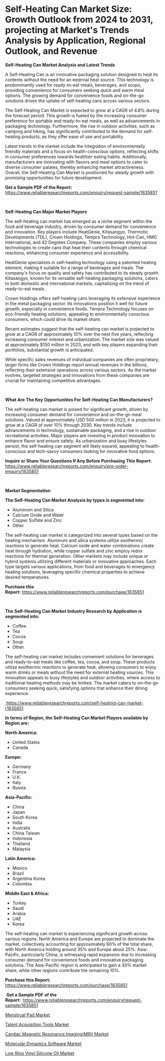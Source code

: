 <p><h1>Self-Heating Can Market Size: Growth Outlook from 2024 to 2031, projecting at Market's Trends Analysis by Application, Regional Outlook, and Revenue</h1></p><p><strong>Self-Heating Can Market Analysis and Latest Trends</strong></p>
<p><p>A Self-Heating Can is an innovative packaging solution designed to heat its contents without the need for an external heat source. This technology is predominantly used for ready-to-eat meals, beverages, and soups, providing convenience for consumers seeking quick and warm meal options. The growing demand for convenience foods and on-the-go solutions drives the uptake of self-heating cans across various sectors.</p><p>The Self-Heating Can Market is expected to grow at a CAGR of 4.8% during the forecast period. This growth is fueled by the increasing consumer preference for portable and ready-to-eat meals, as well as advancements in packaging technology. Furthermore, the rise in outdoor activities, such as camping and hiking, has significantly contributed to the demand for self-heating products, as they offer ease of use and portability. </p><p>Latest trends in the market include the integration of environmentally friendly materials and a focus on health-conscious options, reflecting shifts in consumer preferences towards healthier eating habits. Additionally, manufacturers are innovating with flavors and meal options to cater to diverse consumer palates, thereby enhancing market attractiveness. Overall, the Self-Heating Can Market is positioned for steady growth with promising opportunities for future development.</p></p>
<p><strong>Get a Sample PDF of the Report:&nbsp;</strong> <a href="https://www.reliableresearchreports.com/enquiry/request-sample/1635851">https://www.reliableresearchreports.com/enquiry/request-sample/1635851</a></p>
<p>&nbsp;</p>
<p><strong>Self-Heating Can Major Market Players</strong></p>
<p><p>The self-heating can market has emerged as a niche segment within the food and beverage industry, driven by consumer demand for convenience and innovation. Key players include HeatGenie, Kitasangyo, Thermotic Developments (TDL), Crown Holdings, Tempra Technology, Hot-Can, HMG International, and 42 Degrees Company. These companies employ various technologies to create cans that heat their contents through chemical reactions, enhancing consumer experience and accessibility.</p><p>HeatGenie specializes in self-heating technology using a patented heating element, making it suitable for a range of beverages and meals. The company's focus on quality and safety has contributed to its steady growth. Kitasangyo, known for its versatile self-heating packaging solutions, caters to both domestic and international markets, capitalizing on the trend of ready-to-eat meals.</p><p>Crown Holdings offers self-heating cans leveraging its extensive experience in the metal packaging sector. Its innovations position it well for future growth, especially in convenience foods. Tempra Technology focuses on eco-friendly heating solutions, appealing to environmentally conscious consumers, which could drive its market share.</p><p>Recent estimates suggest that the self-heating can market is projected to grow at a CAGR of approximately 10% over the next five years, reflecting increasing consumer interest and urbanization. The market size was valued at approximately $150 million in 2023, and with key players expanding their portfolios, substantial growth is anticipated.</p><p>While specific sales revenues of individual companies are often proprietary, larger firms like Crown Holdings report annual revenues in the billions, reflecting their extensive operations across various sectors. As the market evolves, targeted strategies and innovations from these companies are crucial for maintaining competitive advantages.</p></p>
<p>&nbsp;</p>
<p><strong>What Are The Key Opportunities For Self-Heating Can Manufacturers?</strong></p>
<p><p>The self-heating can market is poised for significant growth, driven by increasing consumer demand for convenience and on-the-go meal solutions. Valued at approximately USD 500 million in 2023, it is projected to grow at a CAGR of over 10% through 2030. Key trends include advancements in technology, sustainable packaging, and a rise in outdoor recreational activities. Major players are investing in product innovation to enhance flavor and ensure safety. As urbanization and busy lifestyles persist, the self-heating can segment will likely expand, appealing to health-conscious and tech-savvy consumers looking for innovative food options.</p></p>
<p><strong>Inquire or Share Your Questions If Any Before Purchasing This Report:</strong> <a href="https://www.reliableresearchreports.com/enquiry/pre-order-enquiry/1635851">https://www.reliableresearchreports.com/enquiry/pre-order-enquiry/1635851</a></p>
<p>&nbsp;</p>
<p><strong>Market Segmentation</strong></p>
<p><strong>The Self-Heating Can Market Analysis by types is segmented into:</strong></p>
<p><ul><li>Aluminum and Silica</li><li>Calcium Oxide and Water</li><li>Copper Sulfate and Zinc</li><li>Other</li></ul></p>
<p><p>The self-heating can market is categorized into several types based on the heating mechanism. Aluminum and silica systems utilize exothermic reactions to generate heat. Calcium oxide and water combinations create heat through hydration, while copper sulfate and zinc employ redox reactions for thermal generation. Other markets may include unique or hybrid systems utilizing different materials or innovative approaches. Each type targets various applications, from food and beverages to emergency heating solutions, leveraging specific chemical properties to achieve desired temperatures.</p></p>
<p><strong>Purchase this Report:&nbsp;</strong><a href="https://www.reliableresearchreports.com/purchase/1635851">https://www.reliableresearchreports.com/purchase/1635851</a></p>
<p>&nbsp;</p>
<p><strong>The Self-Heating Can Market Industry Research by Application is segmented into:</strong></p>
<p><ul><li>Coffee</li><li>Tea</li><li>Cocoa</li><li>Soup</li><li>Other</li></ul></p>
<p><p>The self-heating can market includes convenient solutions for beverages and ready-to-eat meals like coffee, tea, cocoa, and soup. These products utilize exothermic reactions to generate heat, allowing consumers to enjoy warm drinks or meals without the need for external heating sources. This innovation appeals to busy lifestyles and outdoor activities, where access to traditional heating methods may be limited. The market caters to on-the-go consumers seeking quick, satisfying options that enhance their dining experience.</p></p>
<p><a href="https://www.reliableresearchreports.com/self-heating-can-market-r1635851">&nbsp;https://www.reliableresearchreports.com/self-heating-can-market-r1635851</a></p>
<p><strong>In terms of Region, the Self-Heating Can Market Players available by Region are:</strong></p>
<p>
    <p> <strong> North America: </strong>
        <ul>
            <li>United States</li>
            <li>Canada</li>
        </ul>
        </p> 
    <p> <strong> Europe: </strong>
        <ul>
            <li>Germany</li>
            <li>France</li>
            <li>U.K.</li>
            <li>Italy</li>
            <li>Russia</li>
        </ul>
        </p> 
    <p> <strong> Asia-Pacific: </strong>
        <ul>
            <li>China</li>
            <li>Japan</li>
            <li>South Korea</li>
            <li>India</li>
            <li>Australia</li>
            <li>China Taiwan</li>
            <li>Indonesia</li>
            <li>Thailand</li>
            <li>Malaysia</li>
        </ul>
        </p> 
    <p> <strong> Latin America: </strong>
        <ul>
            <li>Mexico</li>
            <li>Brazil</li>
            <li>Argentina Korea</li>
            <li>Colombia</li>
        </ul>
        </p> 
    <p> <strong> Middle East & Africa: </strong>
        <ul>
            <li>Turkey</li>
            <li>Saudi</li>
            <li>Arabia</li>
            <li>UAE</li>
            <li>Korea</li>
        </ul>
    </p>
    </p>
<p><p>The self-heating can market is experiencing significant growth across various regions. North America and Europe are projected to dominate the market, collectively accounting for approximately 60% of the total share, with North America holding around 35% and Europe about 25%. Asia-Pacific, particularly China, is witnessing rapid expansion due to increasing consumer demand for convenience foods and innovative packaging solutions. The Asia-Pacific region is anticipated to gain a 30% market share, while other regions contribute the remaining 10%.</p></p>
<p><strong>Purchase this Report: </strong><a href="https://www.reliableresearchreports.com/purchase/1635851">https://www.reliableresearchreports.com/purchase/1635851</a></p>
<p>&nbsp;<strong>Get a Sample PDF of the Report:&nbsp;&nbsp;</strong><a href="https://www.reliableresearchreports.com/enquiry/request-sample/1635851">https://www.reliableresearchreports.com/enquiry/request-sample/1635851</a></p>
<p><strong></strong></p>
<p><p><a href="https://issuu.com/reportprime-2/docs/menstrual-pad-market-size-2030.pptx_220545d485f6c7">Menstrual Pad Market</a></p><p><a href="https://www.linkedin.com/pulse/talent-acquisition-tools-market-size-growth-trends-8j6le">Talent Acquisition Tools Market</a></p><p><a href="https://github.com/BesaLoshi2000/Market-Research-Report-List-1/blob/main/cardiac-magnetic-resonance-imagingmri-market.md">Cardiac Magnetic Resonance Imaging(MRI) Market</a></p><p><a href="https://www.linkedin.com/pulse/global-molecular-dynamics-software-market-share-growth-opportunities-18pre">Molecular Dynamics Software Market</a></p><p><a href="https://medium.com/@dressleredward/low-ring-vinyl-silicone-oil-market-size-share-analysis-growth-trends-forecast-2024-2031-2142f7bcb33d">Low Ring Vinyl Silicone Oil Market</a></p></p>